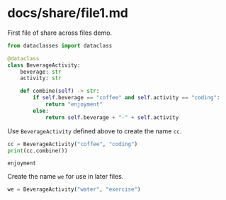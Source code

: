 # docs/share/file1.md

First file of share across files demo.

```python
from dataclasses import dataclass
```


```python
@dataclass
class BeverageActivity:
    beverage: str
    activity: str

    def combine(self) -> str:
        if self.beverage == "coffee" and self.activity == "coding":
            return "enjoyment"
        else:
            return self.beverage + "-" + self.activity
```

Use `BeverageActivity` defined above to create the name `cc`.
```python
cc = BeverageActivity("coffee", "coding")
print(cc.combine())
```

```
enjoyment
```

Create the name `we` for use in later files.
```python
we = BeverageActivity("water", "exercise")
```


